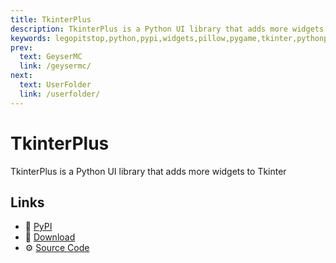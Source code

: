 ```yaml
---
title: TkinterPlus
description: TkinterPlus is a Python UI library that adds more widgets to Tkinter
keywords: legopitstop,python,pypi,widgets,pillow,pygame,tkinter,pythonpackage
prev:
  text: GeyserMC
  link: /geysermc/
next:
  text: UserFolder
  link: /userfolder/
---
```


# TkinterPlus

TkinterPlus is a Python UI library that adds more widgets to Tkinter

## Links

- :pie: [PyPI](https://pypi.org/project/tkinterplus)
- :file_folder: [Download](https://github.com/legopitstop/tkinterplus/releases)
- :gear: [Source Code](https://github.com/legopitstop/tkinterplus)
